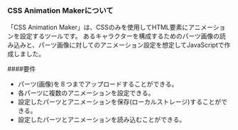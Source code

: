 ### CSS Animation Makerについて

「CSS Animation Maker」は、CSSのみを使用してHTML要素にアニメーションを設定するツールです。
あるキャラクターを構成するためのパーツ画像の読み込みと、パーツ画像に対してのアニメーション設定を想定してJavaScriptで作成しました。

####要件

* パーツ(画像)を８つまでアップロードすることができる。
* 各パーツに複数のアニメーションを設定できる。
* 設定したパーツとアニメーションを保存(ローカルストレージ)することができる。
* 設定したパーツとアニメーションを読み込むことができる。
